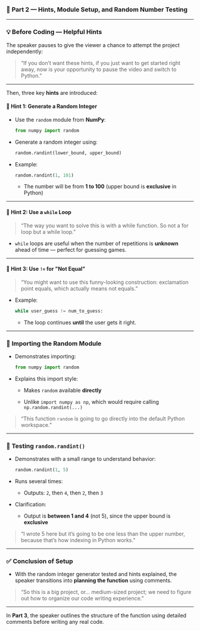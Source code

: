 ### 📘 **Part 2 — Hints, Module Setup, and Random Number Testing**

---

### 💡 **Before Coding — Helpful Hints**

The speaker pauses to give the viewer a chance to attempt the project independently:

> “If you don’t want these hints, if you just want to get started right away, now is your opportunity to pause the video and switch to Python.”

---

Then, three key **hints** are introduced:

#### 🔹 Hint 1: Generate a Random Integer

- Use the `random` module from **NumPy**:
    
    ```python
    from numpy import random
    ```
    
- Generate a random integer using:
    
    ```python
    random.randint(lower_bound, upper_bound)
    ```
    
- Example:
    
    ```python
    random.randint(1, 101)
    ```
    
    - The number will be from **1 to 100** (upper bound is **exclusive** in Python)
        

---

#### 🔹 Hint 2: Use a `while` Loop

> “The way you want to solve this is with a while function. So not a for loop but a while loop.”

- `while` loops are useful when the number of repetitions is **unknown** ahead of time — perfect for guessing games.
    

---

#### 🔹 Hint 3: Use `!=` for "Not Equal"

> “You might want to use this funny-looking construction: exclamation point equals, which actually means not equals.”

- Example:
    
    ```python
    while user_guess != num_to_guess:
    ```
    
    - The loop continues **until** the user gets it right.
        

---

### 🔄 **Importing the Random Module**

- Demonstrates importing:
    
    ```python
    from numpy import random
    ```
    
- Explains this import style:
    
    - Makes `random` available **directly**
        
    - Unlike `import numpy as np`, which would require calling `np.random.randint(...)`
        

> “This function `random` is going to go directly into the default Python workspace.”

---

### 🔎 **Testing `random.randint()`**

- Demonstrates with a small range to understand behavior:
    
    ```python
    random.randint(1, 5)
    ```
    
- Runs several times:
    
    - Outputs: `2`, then `4`, then `2`, then `3`
        
- Clarification:
    
    - Output is **between 1 and 4** (not 5), since the upper bound is **exclusive**
        

> “I wrote 5 here but it’s going to be one less than the upper number, because that’s how indexing in Python works.”

---

### ✅ **Conclusion of Setup**

- With the random integer generator tested and hints explained, the speaker transitions into **planning the function** using comments.
    

> “So this is a big project, or... medium-sized project; we need to figure out how to organize our code writing experience.”

---

In **Part 3**, the speaker outlines the structure of the function using detailed comments before writing any real code.